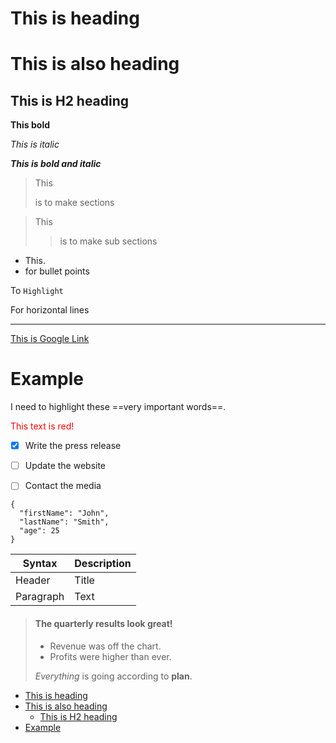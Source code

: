 # This is heading 


This is also heading 
========================


This is H2 heading 
------------------------------------------


**This bold**


*This is italic*

***This is bold and italic***




>This
>
>is to make sections 



>This
>
>>is to make sub sections 

- This.
- for bullet points

To `Highlight`


For horizontal lines  
***


[This is Google Link](https://google.com)


# Example


I need to highlight these ==very important words==.

<font color="red">This text is red!</font>



- [x] Write the press release
- [ ] Update the website
- [ ] Contact the media


```
{
  "firstName": "John",
  "lastName": "Smith",
  "age": 25
}
```



| Syntax      | Description |
| ----------- | ----------- |
| Header      | Title       |
| Paragraph   | Text        |





> #### The quarterly results look great!
>
> - Revenue was off the chart.
> - Profits were higher than ever.
>
>  *Everything* is going according to **plan**.






- [This is heading](#this-is-heading)
- [This is also heading](#this-is-also-heading)
  - [This is H2 heading](#this-is-h2-heading)
- [Example](#example)






